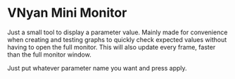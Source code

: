 # VNyan Mini Monitor
Just a small tool to display a parameter value. Mainly made for convenience when creating and testing graphs to quickly check expected values without having to open the full monitor. This will also update every frame, faster than the full monitor window.

Just put whatever parameter name you want and press apply.
